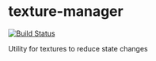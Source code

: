 texture-manager
===============

[![Build Status](https://travis-ci.org/ksons/texture-manager.svg?branch=master)](https://travis-ci.org/ksons/texture-manager)

Utility for textures to reduce state changes
